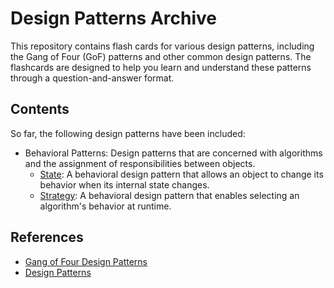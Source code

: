 # Design Patterns Archive

This repository contains flash cards for various design patterns, including the Gang of Four (GoF) patterns and other common design patterns. The flashcards are designed to help you learn and understand these patterns through a question-and-answer format.

## Contents

So far, the following design patterns have been included:

- Behavioral Patterns: Design patterns that are concerned with algorithms and the assignment of responsibilities between objects.
  - [State](behavioral/State.pdf): A behavioral design pattern that allows an object to change its behavior when its internal state changes.
  - [Strategy](behavioral/Strategy.pdf): A behavioral design pattern that enables selecting an algorithm's behavior at runtime.

## References

- [Gang of Four Design Patterns](https://en.wikipedia.org/wiki/Design_Patterns)
- [Design Patterns](https://refactoring.guru/design-patterns)
